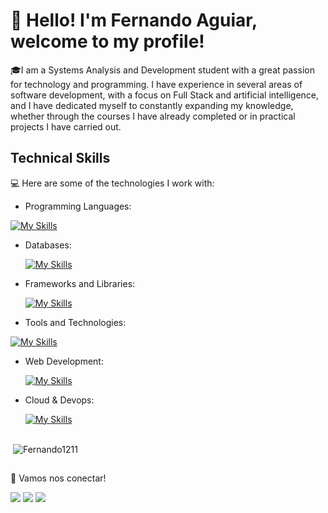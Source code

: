 # 👋 Hello! I'm Fernando Aguiar, welcome to my profile!

🎓I am a Systems Analysis and Development student with a great passion for technology and programming. I have experience in several areas of software development, with a focus on Full Stack and artificial intelligence, and I have dedicated myself to constantly expanding my knowledge, whether through the courses I have already completed or in practical projects I have carried out.



## Technical Skills


💻 Here are some of the technologies I work with:

- Programming Languages:

 [![My Skills](https://skillicons.dev/icons?i=react,vite,nextjs,dotnet,spring)](https://skillicons.dev)
- Databases:


    [![My Skills](https://skillicons.dev/icons?i=html,css,tailwind,nodejs)](https://skillicons.dev) 
- Frameworks and Libraries:

   
    [![My Skills](https://skillicons.dev/icons?i=mysql,postgresql)](https://skillicons.dev)
- Tools and Technologies:

 [![My Skills](https://skillicons.dev/icons?i=java,javascript,python,ts,cs)](https://skillicons.dev)
- Web Development:
  
    [![My Skills](https://skillicons.dev/icons?i=git,github,bitbucket,vscode,visualstudio,idea,pycharm,figma,ps,postman)](https://skillicons.dev)
- Cloud & Devops:

    [![My Skills](https://skillicons.dev/icons?i=aws,azure&perline=3)](https://skillicons.dev)

##


##

<p>&nbsp;<img align="center" src="https://github-readme-stats.vercel.app/api?username=Fernando1211&show_icons=true&hide=contribs,prs&cache_seconds=86400&theme=dark" alt="Fernando1211" /></p>





##
🔗 Vamos nos conectar!

<div> 
  <a href="https://www.instagram.com/nandoaguiar_011._/" target="_blank"><img src="https://img.shields.io/badge/-Instagram-%23E4405F?style=for-the-badge&logo=instagram&logoColor=white" target="_blank"></a>
  <a href = "mailto:aguiarfernando613@gmail.com"><img src="https://img.shields.io/badge/-Gmail-%23333?style=for-the-badge&logo=gmail&logoColor=white" target="_blank"></a>
  <a href="www.linkedin.com/in/fernando-henrique-vilela-aguiar-5677202b1" target="_blank"><img src="https://img.shields.io/badge/-LinkedIn-%230077B5?style=for-the-badge&logo=linkedin&logoColor=white" target="_blank"></a> 
</div>

